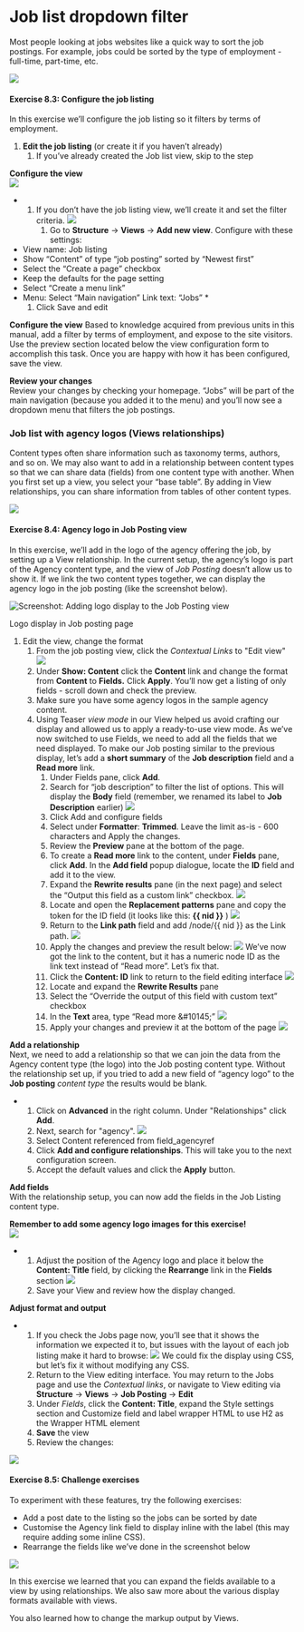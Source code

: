 # Job list dropdown filter

Most people looking at jobs websites like a quick way to sort the job postings. For example, jobs could be sorted by the type of employment - full-time, part-time, etc.

![](<../.gitbook/assets/90 (1).png>)

#### **Exercise 8.3:** Configure the job listing

In this exercise we’ll configure the job listing so it filters by terms of employment.

1. **Edit the job listing** (or create it if you haven’t already)
   1. If you’ve already created the Job list view, skip to the step

**Configure the view**\
![](<../.gitbook/assets/91 (1).png>)

*
  1. If you don’t have the job listing view, we’ll create it and set the filter criteria. ![](<../.gitbook/assets/92 (1).png>)
     1. Go to **Structure** → **Views** → **Add new view**. Configure with these settings:
* View name: Job listing
* Show “Content” of type “job posting” sorted by “Newest first”
* Select the “Create a page” checkbox
* Keep the defaults for the page setting
* Select “Create a menu link”
* Menu: Select “Main navigation” Link text: “Jobs” \*
  1. Click Save and edit

**Configure the view** Based to knowledge acquired from previous units in this manual, add a filter by terms of employment, and expose to the site visitors. Use the preview section located below the view configuration form to accomplish this task. Once you are happy with how it has been configured, save the view.

**Review your changes**\
Review your changes by checking your homepage. “Jobs” will be part of the main navigation (because you added it to the menu) and you’ll now see a dropdown menu that filters the job postings.

### Job list with agency logos (Views relationships)

Content types often share information such as taxonomy terms, authors, and so on. We may also want to add in a relationship between content types so that we can share data (fields) from one content type with another. When you first set up a view, you select your “base table”. By adding in View relationships, you can share information from tables of other content types.

![](<../.gitbook/assets/95 (1).png>)

#### **Exercise 8.4:** Agency logo in Job Posting view

In this exercise, we’ll add in the logo of the agency offering the job, by setting up a View relationship. In the current setup, the agency’s logo is part of the Agency content type, and the view of _Job Posting_ doesn’t allow us to show it. If we link the two content types together, we can display the agency logo in the job posting (like the screenshot below).

![Screenshot: Adding logo display to the Job Posting view](../.gitbook/assets/96.png)

Logo display in Job posting page

1. Edit the view, change the format
   1. From the job posting view, click the _Contextual Links_ to "Edit view" ![](<../.gitbook/assets/97 (1).png>)
   2. Under **Show: Content** click the **Content** link and change the format from **Content** to **Fields.** Click **Apply**. You’ll now get a listing of only fields - scroll down and check the preview.
   3. Make sure you have some agency logos in the sample agency content.
   4. Using Teaser _view mode_ in our View helped us avoid crafting our display and allowed us to apply a ready-to-use view mode. As we’ve now switched to use Fields, we need to add all the fields that we need displayed. To make our Job posting similar to the previous display, let’s add a **short summary** of the **Job description** field and a **Read more** link.
      1. Under Fields pane, click **Add**.
      2. Search for “job description” to filter the list of options. This will display the **Body** field (remember, we renamed its label to **Job Description** earlier) ![](../.gitbook/assets/98.png)
      3. Click Add and configure fields
      4. Select under **Formatter**: **Trimmed**. Leave the limit as-is - 600 characters and Apply the changes.
      5. Review the **Preview** pane at the bottom of the page.
      6. To create a **Read more** link to the content, under **Fields** pane, click **Add**. In the **Add field** popup dialogue, locate the **ID** field and add it to the view.
      7. Expand the **Rewrite results** pane (in the next page) and select the “Output this field as a custom link” checkbox. ![](<../.gitbook/assets/99 (1).png>)
      8. Locate and open the **Replacement patterns** pane and copy the token for the ID field (it looks like this: **\{{ nid \}}** ) ![](../.gitbook/assets/100.png)
      9. Return to the **Link path** field and add /node/\{{ nid \}} as the Link path. ![](<../.gitbook/assets/101 (1).png>)
      10. Apply the changes and preview the result below: ![](<../.gitbook/assets/102 (1).png>) We’ve now got the link to the content, but it has a numeric node ID as the link text instead of “Read more”. Let’s fix that.
      11. Click the **Content: ID** link to return to the field editing interface ![](<../.gitbook/assets/103 (1).png>)
      12. Locate and expand the **Rewrite Results** pane
      13. Select the “Override the output of this field with custom text” checkbox
      14. In the **Text** area, type “Read more \&#10145;” ![](<../.gitbook/assets/104 (1).png>)
      15. Apply your changes and preview it at the bottom of the page ![](../.gitbook/assets/105.png)

**Add a relationship**\
Next, we need to add a relationship so that we can join the data from the Agency content type (the logo) into the Job posting content type. Without the relationship set up, if you tried to add a new field of “agency logo” to the **Job posting** _content type_ the results would be blank.

*
  1. Click on **Advanced** in the right column. Under "Relationships" click **Add**.
  2. Next, search for "agency". ![](../.gitbook/assets/106.png)
  3. Select Content referenced from field\_agencyref
  4. Click **Add and configure relationships**. This will take you to the next configuration screen.
  5. Accept the default values and click the **Apply** button.

**Add fields**\
With the relationship setup, you can now add the fields in the Job Listing content type.

**Remember to add some agency logo images for this exercise!**\
![](../.gitbook/assets/110.png)

*
  1. Adjust the position of the Agency logo and place it below the **Content: Title** field, by clicking the **Rearrange** link in the **Fields** section ![](<../.gitbook/assets/111 (1).png>)
  2. Save your View and review how the display changed.

**Adjust format and output**

*
  1. If you check the Jobs page now, you’ll see that it shows the information we expected it to, but issues with the layout of each job listing make it hard to browse: ![](../.gitbook/assets/112.png) We could fix the display using CSS, but let’s fix it without modifying any CSS.
  2. Return to the View editing interface. You may return to the Jobs page and use the _Contextual links_, or navigate to View editing via **Structure** → **Views** → **Job Posting** → **Edit**
  3. Under _Fields_, click the **Content: Title**, expand the Style settings section and Customize field and label wrapper HTML to use H2 as the Wrapper HTML element
  4. **Save** the view
  5. Review the changes:

![](<../.gitbook/assets/113 (1).png>)

#### **Exercise 8.5:** Challenge exercises

To experiment with these features, try the following exercises:

* Add a post date to the listing so the jobs can be sorted by date
* Customise the Agency link field to display inline with the label (this may require adding some inline CSS).
* Rearrange the fields like we’ve done in the screenshot below

![](../.gitbook/assets/114.png)

In this exercise we learned that you can expand the fields available to a view by using relationships. We also saw more about the various display formats available with views.

You also learned how to change the markup output by Views.
